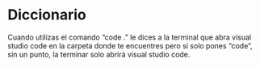 # Diccionario
Cuando utilizas el comando “code .” le dices a la terminal que abra visual studio code en 
la carpeta donde te encuentres pero si solo pones “code”, sin un punto, la terminar solo abrirá visual studio code.

